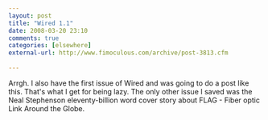 ```yaml
---
layout: post  
title: "Wired 1.1"  
date: 2008-03-20 23:10  
comments: true  
categories: [elsewhere]
external-url: http://www.fimoculous.com/archive/post-3813.cfm
  
---
```


Arrgh. I also have the first issue of Wired and was going to do a post like this. That's what I get for being lazy. The only other issue I saved was the Neal Stephenson eleventy-billion word cover story about FLAG - Fiber optic Link Around the Globe.
